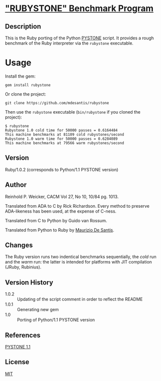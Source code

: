 # ["RUBYSTONE" Benchmark Program](https://github.com/mdesantis/rubystone)

## Description

This is the Ruby porting of the Python [PYSTONE](http://hg.python.org/cpython/file/fc4ef17c7db8/Lib/test/pystone.py) script.
It provides a rough benchmark of the Ruby interpreter via the `rubystone` executable.

# Usage

Install the gem:


```
gem install rubystone
```

Or clone the project:


```
git clone https://github.com/mdesantis/rubystone
```

Then use the `rubystone` executable (`bin/rubystone` if you cloned the project):


```
$ rubystone
Rubystone 1.0 cold time for 50000 passes = 0.6164484
This machine benchmarks at 81109 cold rubystones/second
Rubystone 1.0 warm time for 50000 passes = 0.6284089
This machine benchmarks at 79566 warm rubystones/second

```

## Version

Ruby/1.0.2 (corresponds to Python/1.1 PYSTONE version)

## Author

Reinhold P. Weicker, CACM Vol 27, No 10, 10/84 pg. 1013.

Translated from ADA to C by Rick Richardson.
Every method to preserve ADA-likeness has been used,
at the expense of C-ness.

Translated from C to Python by Guido van Rossum.

Translated from Python to Ruby by [Maurizio De Santis](https://github.com/mdesantis).

## Changes

The Ruby version runs two indentical benchmarks sequentially,
the *cold* run and the *warm* run: the latter is intended for
platforms with JIT compilation (JRuby, Rubinius).

## Version History

<dl>
  <dt>1.0.2</dt> <dd>Updating of the script comment in order to reflect the README</dd>
  <dt>1.0.1</dt> <dd>Generating new gem</dd>
  <dt>1.0</dt>   <dd>Porting of Python/1.1 PYSTONE version</dd>
</dl>

## References

[PYSTONE 1.1](http://hg.python.org/cpython/file/fc4ef17c7db8/Lib/test/pystone.py)

## License

[MIT](LICENSE)